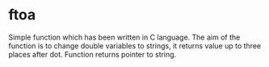 # ftoa

Simple function which has been written in C language. The aim of the function is to change double variables to strings, it returns value up to three places after dot. Function returns pointer to string.
